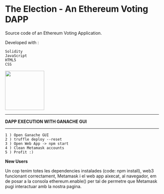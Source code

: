 # The Election - An Ethereum Voting DAPP

Source code of an Ethereum Voting Application.

Developed with :

    Solidity
    JavaScript
    HTML5
    CSS

<img src="http://introtocrypto.com/wp-content/uploads/2017/08/ether@2x.png" height="128" width="128">

********************************
__DAPP EXECUTION WITH GANACHE GUI__
********************************
```
1 ) Open Ganache GUI
2 ) truffle deploy --reset
3 ) Open Web App -> npm start
4 ) Clean Metamask accounts
5 ) Profit :)
```



__New Users__

Un cop tenim totes les dependencies instalades (code: npm install), web3 funcionant correctament, Metamask i el web app aixecat, 
al navegador, em de posar a la consola ethereum.enable() per tal de permetre que Metamask pugi interactuar amb la nostra pagina.
